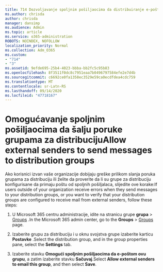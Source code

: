 ```yaml
---
title: 714 Dozvoljavanje spoljnim pošiljaocima da distribuiranje e-pošte
ms.author: chrisda
author: chrisda
manager: dansimp
ms.audience: Admin
ms.topic: article
ms.service: o365-administration
ROBOTS: NOINDEX, NOFOLLOW
localization_priority: Normal
ms.collection: Adm_O365
ms.custom:
- "714"
- "3"
ms.assetid: 9efde695-25b4-4023-bbba-bb2fc5c95b83
ms.openlocfilehash: 8f3511f0dc8c7951eaa7b0496797584efe2e7d4b
ms.sourcegitcommit: c6692ce0fa1358ec3529e59ca0ecdfdea4cdc759
ms.translationtype: MT
ms.contentlocale: sr-Latn-RS
ms.lasthandoff: 09/14/2020
ms.locfileid: "47718167"
---
```

# <a name="allow-external-senders-to-send-messages-to-distribution-groups"></a><span data-ttu-id="b2268-102">Omogućavanje spoljnim pošiljaocima da šalju poruke grupama za distribuciju</span><span class="sxs-lookup"><span data-stu-id="b2268-102">Allow external senders to send messages to distribution groups</span></span>

<span data-ttu-id="b2268-103">Ako korisnici izvan vaše organizacije dobijaju greške prilikom slanja poruka grupama za distribuciju ili želite da proverite da li su grupe za distribuciju konfigurisane da primaju poštu od spoljnih pošiljalaca, slijedite ove korake:</span><span class="sxs-lookup"><span data-stu-id="b2268-103">If users outside of your organization receive errors when they send messages to your distribution groups, or you want to verify that your distribution groups are configured to receive mail from external senders, follow these steps:</span></span>

1. <span data-ttu-id="b2268-104">U Microsoft 365 centru administracije, idite na stranicu grupe **grupa**  >  [Groups](https://portal.office.com/adminportal/home#/groups) .</span><span class="sxs-lookup"><span data-stu-id="b2268-104">In the Microsoft 365 admin center, go to the **Groups** > [Groups](https://portal.office.com/adminportal/home#/groups) page.</span></span>  

2. <span data-ttu-id="b2268-105">Izaberite grupu za distribuciju i u oknu svojstva grupe izaberite karticu **Postavke** .</span><span class="sxs-lookup"><span data-stu-id="b2268-105">Select the distribution group, and in the group properties pane, select the **Settings** tab.</span></span>

3. <span data-ttu-id="b2268-106">Izaberite stavku **Omogući spoljnim pošiljaocima da e-poštom ovu grupu**, a zatim izaberite stavku **Sačuvaj**.</span><span class="sxs-lookup"><span data-stu-id="b2268-106">Select **Allow external senders to email this group**, and then select **Save**.</span></span>
